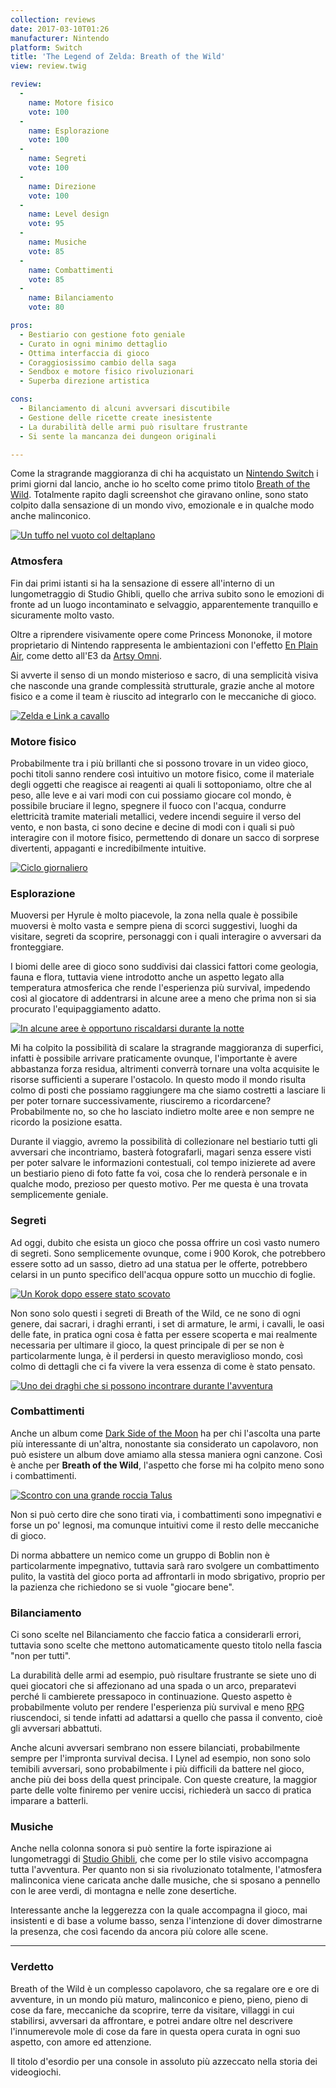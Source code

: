```yaml
---
collection: reviews
date: 2017-03-10T01:26
manufacturer: Nintendo
platform: Switch
title: 'The Legend of Zelda: Breath of the Wild'
view: review.twig

review:
  -
    name: Motore fisico
    vote: 100
  -
    name: Esplorazione
    vote: 100
  -
    name: Segreti
    vote: 100
  -
    name: Direzione
    vote: 100
  -
    name: Level design
    vote: 95
  -
    name: Musiche
    vote: 85
  -
    name: Combattimenti
    vote: 85
  -
    name: Bilanciamento
    vote: 80

pros:
  - Bestiario con gestione foto geniale
  - Curato in ogni minimo dettaglio
  - Ottima interfaccia di gioco
  - Coraggiosissimo cambio della saga
  - Sendbox e motore fisico rivoluzionari
  - Superba direzione artistica

cons:
  - Bilanciamento di alcuni avversari discutibile
  - Gestione delle ricette create inesistente
  - La durabilità delle armi può risultare frustrante
  - Si sente la mancanza dei dungeon originali

---
```


Come la stragrande maggioranza di chi ha acquistato un [Nintendo Switch][switch] i primi giorni dal lancio, anche io ho scelto come primo titolo [Breath of the Wild][breath]. Totalmente rapito dagli screenshot che giravano online, sono stato colpito dalla sensazione di un mondo vivo, emozionale e in qualche modo anche malinconico.

[
  ![Un tuffo nel vuoto col deltaplano](deltaplano.gif)
](deltaplano.gif)

### Atmosfera

Fin dai primi istanti si ha la sensazione di essere all'interno di un lungometraggio di Studio Ghibli, quello che arriva subito sono le emozioni di fronte ad un luogo incontaminato e selvaggio, apparentemente tranquillo e sicuramente molto vasto.

Oltre a riprendere visivamente opere come Princess Mononoke, il motore proprietario di Nintendo rappresenta le ambientazioni con l'effetto [En Plain Air][youtube-epa], come detto all'E3 da [Artsy Omni][artsy].

Si avverte il senso di un mondo misterioso e sacro, di una semplicità visiva che nasconde una grande complessità strutturale, grazie anche al motore fisico e a come il team è riuscito ad integrarlo con le meccaniche di gioco.

[
  ![Zelda e Link a cavallo](zelda-e-link-a-cavallo.jpg)
](zelda-e-link-a-cavallo.jpg)

### Motore fisico

Probabilmente tra i più brillanti che si possono trovare in un video gioco, pochi titoli sanno rendere così intuitivo un motore fisico, come il materiale degli oggetti che reagisce ai reagenti ai quali li sottoponiamo, oltre che al peso, alle leve e ai vari modi con cui possiamo giocare col mondo, è possibile bruciare il legno, spegnere il fuoco con l'acqua, condurre elettricità tramite materiali metallici, vedere incendi seguire il verso del vento, e non basta, ci sono decine e decine di modi con i quali si può interagire con il motore fisico, permettendo di donare un sacco di sorprese divertenti, appaganti e incredibilmente intuitive.

[
  ![Ciclo giornaliero](ciclo-giornaliero.gif)
](ciclo-giornaliero.gif)

### Esplorazione

Muoversi per Hyrule è molto piacevole, la zona nella quale è possibile muoversi è molto vasta e sempre piena di scorci suggestivi, luoghi da visitare, segreti da scoprire, personaggi con i quali interagire o avversari da fronteggiare.

I biomi delle aree di gioco sono suddivisi dai classici fattori come geologia, fauna e flora, tuttavia viene introdotto anche un aspetto legato alla temperatura atmosferica che rende l'esperienza più survival, impedendo così al giocatore di addentrarsi in alcune aree a meno che prima non si sia procurato l'equipaggiamento adatto.

[
  ![In alcune aree è opportuno riscaldarsi durante la notte](come-accendere-fuoco-tenere-link-caldo.jpg)
](come-accendere-fuoco-tenere-link-caldo.jpg)

Mi ha colpito la possibilità di scalare la stragrande maggioranza di superfici, infatti è possibile arrivare praticamente ovunque, l'importante è avere abbastanza forza residua, altrimenti converrà tornare una volta acquisite le risorse sufficienti a superare l'ostacolo. In questo modo il mondo risulta colmo di posti che possiamo raggiungere ma che siamo costretti a lasciare li per poter tornare successivamente, riusciremo a ricordarcene? Probabilmente no, so che ho lasciato indietro molte aree e non sempre ne ricordo la posizione esatta.


Durante il viaggio, avremo la possibilità di collezionare nel bestiario tutti gli avversari che incontriamo, basterà fotografarli, magari senza essere visti per poter salvare le informazioni contestuali, col tempo inizierete ad avere un bestiario pieno di foto fatte fa voi, cosa che lo renderà personale e in qualche modo, prezioso per questo motivo. Per me questa è una trovata semplicemente geniale.

### Segreti

Ad oggi, dubito che esista un gioco che possa offrire un così vasto numero di segreti. Sono semplicemente ovunque, come i 900 Korok, che potrebbero essere sotto ad un sasso, dietro ad una statua per le offerte, potrebbero celarsi in un punto specifico dell'acqua oppure sotto un mucchio di foglie.

[
  ![Un Korok dopo essere stato scovato](korok-trovato.jpg)
](korok-trovato.jpg)

Non sono solo questi i segreti di Breath of the Wild, ce ne sono di ogni genere, dai sacrari, i draghi erranti, i set di armature, le armi, i cavalli, le oasi delle fate, in pratica ogni cosa è fatta per essere scoperta e mai realmente necessaria per ultimare il gioco, la quest principale di per se non è particolarmente lunga, è il perdersi in questo meraviglioso mondo, così colmo di dettagli che ci fa vivere la vera essenza di come è stato pensato.

[
  ![Uno dei draghi che si possono incontrare durante l'avventura](uno-dei-draghi-incontrati.jpg)
](uno-dei-draghi-incontrati.jpg)


### Combattimenti

Anche un album come [Dark Side of the Moon][pink] ha per chi l'ascolta una parte più interessante di un'altra, nonostante sia considerato un capolavoro, non può esistere un album dove amiamo alla stessa maniera ogni canzone. Così è anche per **Breath of the Wild**, l'aspetto che forse mi ha colpito meno sono i combattimenti.

[
  ![Scontro con una grande roccia Talus](talus.jpg)
](talus.jpg)

Non si può certo dire che sono tirati via, i combattimenti sono impegnativi e forse un po' legnosi, ma comunque intuitivi come il resto delle meccaniche di gioco.

Di norma abbattere un nemico come un gruppo di Boblin non è particolarmente impegnativo, tuttavia sarà raro svolgere un combattimento pulito, la vastità del gioco porta ad affrontarli in modo sbrigativo, proprio per la pazienza che richiedono se si vuole "giocare bene".

### Bilanciamento

Ci sono scelte nel Bilanciamento che faccio fatica a considerarli errori, tuttavia sono scelte che mettono automaticamente questo titolo nella fascia "non per tutti".

La durabilità delle armi ad esempio, può risultare frustrante se siete uno di quei giocatori che si affezionano ad una spada o un arco, preparatevi perché li cambierete pressapoco in continuazione.
Questo aspetto è probabilmente voluto per rendere l'esperienza più survival e meno <abbr title="Role playing game">RPG</abbr> riuscendoci, si tende infatti ad adattarsi a quello che passa il convento, cioè gli avversari abbattuti.

Anche alcuni avversari sembrano non essere bilanciati, probabilmente sempre per l'impronta survival decisa. I Lynel ad esempio, non sono solo temibili avversari, sono probabilmente i più difficili da battere nel gioco, anche più dei boss della quest principale. Con queste creature, la maggior parte delle volte finiremo per venire uccisi, richiederà un sacco di pratica imparare a batterli.

### Musiche

Anche nella colonna sonora si può sentire la forte ispirazione ai lungometraggi di [Studio Ghibli][ghibli], che come per lo stile visivo accompagna tutta l'avventura. Per quanto non si sia rivoluzionato totalmente, l'atmosfera malinconica viene caricata anche dalle musiche, che si sposano a pennello con le aree verdi, di montagna e nelle zone desertiche.

Interessante anche la leggerezza con la quale accompagna il gioco, mai insistenti e di base a volume basso, senza l'intenzione di dover dimostrarne la presenza, che così facendo da ancora più colore alle scene.

---

### Verdetto

Breath of the Wild è un complesso capolavoro, che sa regalare ore e ore di avventure, in un mondo più maturo, malinconico e pieno, pieno, pieno di cose da fare, meccaniche da scoprire, terre da visitare, villaggi in cui stabilirsi, avversari da affrontare, e potrei andare oltre nel descrivere l'innumerevole mole di cose da fare in questa opera curata in ogni suo aspetto, con amore ed attenzione.

Il titolo d'esordio per una console in assoluto più azzeccato nella storia dei videogiochi.


[artsy]: https://twitter.com/artsyomni
[breath]: http://www.nintendo.it/Giochi/Nintendo-Switch/The-Legend-of-Zelda-Breath-of-the-Wild-1173609.html
[pink]: https://it.wikipedia.org/wiki/The_Dark_Side_of_the_Moon
[switch]: https://www.nintendo.com/switch/
[youtube-epa]: https://youtu.be/sf4gtlM0mYs?t=1m51s
[ghibli]: https://youtu.be/sf4gtlM0mYs?t=1m51s
